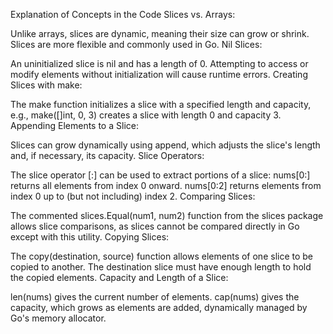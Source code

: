 Explanation of Concepts in the Code
Slices vs. Arrays:

Unlike arrays, slices are dynamic, meaning their size can grow or shrink. Slices are more flexible and commonly used in Go.
Nil Slices:

An uninitialized slice is nil and has a length of 0. Attempting to access or modify elements without initialization will cause runtime errors.
Creating Slices with make:

The make function initializes a slice with a specified length and capacity, e.g., make([]int, 0, 3) creates a slice with length 0 and capacity 3.
Appending Elements to a Slice:

Slices can grow dynamically using append, which adjusts the slice's length and, if necessary, its capacity.
Slice Operators:

The slice operator [:] can be used to extract portions of a slice:
nums[0:] returns all elements from index 0 onward.
nums[0:2] returns elements from index 0 up to (but not including) index 2.
Comparing Slices:

The commented slices.Equal(num1, num2) function from the slices package allows slice comparisons, as slices cannot be compared directly in Go except with this utility.
Copying Slices:

The copy(destination, source) function allows elements of one slice to be copied to another. The destination slice must have enough length to hold the copied elements.
Capacity and Length of a Slice:

len(nums) gives the current number of elements.
cap(nums) gives the capacity, which grows as elements are added, dynamically managed by Go's memory allocator.
